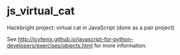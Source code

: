 js_virtual_cat
==============

Hackbright project: virtual cat in JavaScript (done as a pair project)

See http://icyfenix.github.io/javascript-for-python-developers/exercises/objects.html for more information.
